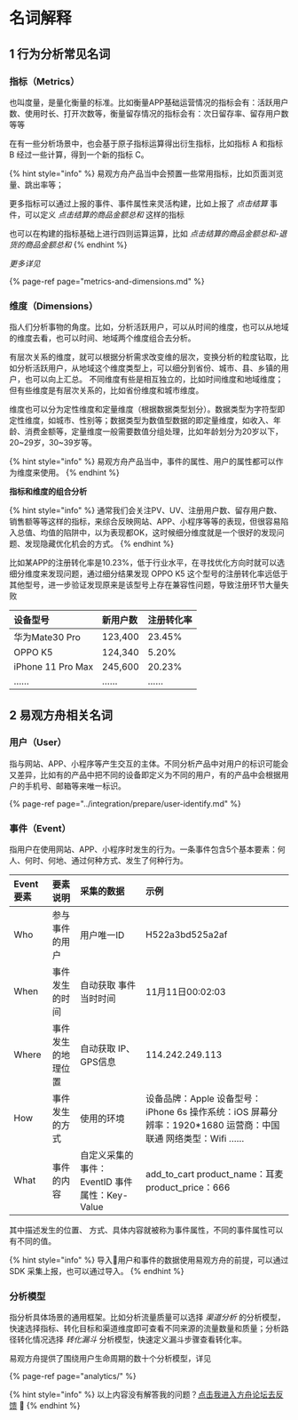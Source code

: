 # 名词解释

## 1 行为分析常见名词

### 指标（Metrics）

也叫度量，是量化衡量的标准。比如衡量APP基础运营情况的指标会有：活跃用户数、使用时长、打开次数等，衡量留存情况的指标会有：次日留存率、留存用户数等等

在有一些分析场景中，也会基于原子指标运算得出衍生指标，比如指标 A 和指标 B 经过一些计算，得到一个新的指标 C。

{% hint style="info" %}
易观方舟产品当中会预置一些常用指标，比如页面浏览量、跳出率等；

更多指标可以通过上报的事件、事件属性来灵活构建，比如上报了 _点击结算_  事件，可以定义 _点击结算的商品金额总和_ 这样的指标

也可以在构建的指标基础上进行四则运算运算，比如 _点击结算的商品金额总和-退货的商品金额总和_
{% endhint %}

_更多详见_

{% page-ref page="metrics-and-dimensions.md" %}

### 维度（Dimensions）

指人们分析事物的角度。比如，分析活跃用户，可以从时间的维度，也可以从地域的维度去看，也可以时间、地域两个维度组合去分析。 

有层次关系的维度，就可以根据分析需求改变维的层次，变换分析的粒度钻取，比如分析活跃用户，从地域这个维度类型上，可以细分到省份、城市、县、乡镇的用户，也可以向上汇总。 不同维度有些是相互独立的，比如时间维度和地域维度；但有些维度是有层次关系的，比如省份维度和城市维度。

维度也可以分为定性维度和定量维度（根据数据类型划分）。数据类型为字符型即定性维度，如城市、性别等；数据类型为数值型数据的即定量维度，如收入、年龄、消费金额等，定量维度一般需要数值分组处理，比如年龄划分为20岁以下，20~29岁，30~39岁等。

{% hint style="info" %}
易观方舟产品当中，事件的属性、用户的属性都可以作为维度来使用。
{% endhint %}

**指标和维度的组合分析**

{% hint style="info" %}
通常我们会关注PV、UV、注册用户数、留存用户数、销售额等等这样的指标，来综合反映网站、APP、小程序等等的表现，但很容易陷入总值、均值的陷阱中，以为表现都OK，这时候细分维度就是一个很好的发现问题、发现隐藏优化机会的方式。
{% endhint %}

比如某APP的注册转化率是10.23%，低于行业水平，在寻找优化方向时就可以选细分维度来发现问题，通过细分结果发现 OPPO K5 这个型号的注册转化率远低于其他型号，进一步验证发现原来是该型号上存在兼容性问题，导致注册环节大量失败

| 设备型号 | 新用户数 | 注册转化率 |
| :--- | :--- | :--- |
| 华为Mate30 Pro | 123,400 | 23.45% |
| OPPO K5 | 124,340 | 5.20% |
| iPhone 11 Pro Max | 245,600 | 20.23% |
| …… | …… | …… |

## 2 易观方舟相关名词

### 用户（User）

指与网站、APP、小程序等产生交互的主体。不同分析产品中对用户的标识可能会又差异，比如有的产品中把不同的设备即定义为不同的用户，有的产品中会根据用户的手机号、邮箱等来唯一标识。

{% page-ref page="../integration/prepare/user-identify.md" %}

### 事件（Event）

指用户在使用网站、APP、小程序时发生的行为。一条事件包含5个基本要素：何人、何时、何地、通过何种方式、发生了何种行为。

| Event要素 | 要素说明 | 采集的数据 | 示例 |
| :--- | :--- | :--- | :--- |
| Who | 参与事件的用户 | 用户唯一ID | H522a3bd525a2af |
| When | 事件发生的时间 | 自动获取 事件当时时间 | 11月11日00:02:03 |
| Where | 事件发生的地理位置 | 自动获取 IP、GPS信息 | 114.242.249.113 |
| How | 事件发生的方式 | 使用的环境 | 设备品牌：Apple  设备型号：iPhone 6s 操作系统：iOS 屏幕分辨率：1920\*1680 运营商：中国联通  网络类型：Wifi …… |
| What | 事件的内容 | 自定义采集的事件：EventID  事件属性：Key-Value | add\_to\_cart  product\_name：耳麦 product\_price：666 |

其中描述发生的位置、 方式、具体内容就被称为事件属性，不同的事件属性可以有不同的值。

{% hint style="info" %}
导入用户和事件的数据使用易观方舟的前提，可以通过 SDK 采集上报，也可以通过导入。
{% endhint %}

### 分析模型

指分析具体场景的通用框架。比如分析流量质量可以选择 _渠道分析_ 的分析模型，快速选择指标、转化目标和渠道维度即可查看不同来源的流量数量和质量；分析路径转化情况选择 _转化漏斗_ 分析模型，快速定义漏斗步骤查看转化率。

易观方舟提供了围绕用户生命周期的数十个分析模型，详见

{% page-ref page="analytics/" %}



{% hint style="info" %}
以上内容没有解答我的问题？[点击我进入方舟论坛去反馈](https://www.analysysdata.com/forum/index) 🚀
{% endhint %}

